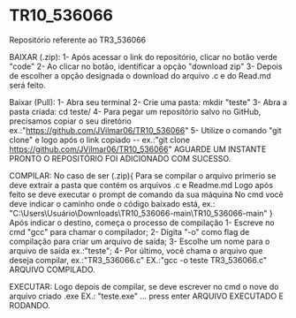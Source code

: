 # TR10_536066
Repositório referente ao TR3_536066

BAIXAR (.zip):
1-  Após acessar o link do repositório, clicar no botão verde "code"
2-  Ao clicar no botão, identificar a opção "download zip"
3-  Depois de escolher a opção designada o download do arquivo .c e do Read.md será feito.

Baixar (Pull):
1-  Abra seu terminal
2-  Crie uma pasta: mkdir "teste"
3-  Abra a pasta criada: cd teste/
4-  Para pegar um repositório salvo no GitHub, precisamos copiar o seu diretório ex.:"https://github.com/JVilmar06/TR10_536066"
5-  Utilize o comando "git clone" e logo após o link copiado
--  ex.:"git clone https://github.com/JVilmar06/TR10_536066"
AGUARDE UM INSTANTE
PRONTO O REPOSITÓRIO FOI ADICIONADO COM SUCESSO.

COMPILAR:
No caso de ser (.zip){
Para se compilar o arquivo primerio se deve extrair a pasta que contém os arquivos .c e Readme.md
Logo após feito se deve executar o prompt de comando da sua máquina
No cmd você deve indicar o caminho onde o código baixado está, ex.: "C:\Users\Usuário\Downloads\TR10_536066-main\TR10_536066-main"
}
Após indicar o destino, começa o processo de compilação
1-  Escreve no cmd "gcc" para chamar o compilador;
2-  Digita "-o" como flag de compilação para criar um arquivo de saída;
3-  Escolhe um nome para o arquivo de saída ex.:"teste";
4-  Por último, você chama o arquivo que deseja compilar, ex.:"TR3_536066.c"
EX.:"gcc -o teste TR3_536066.c"
ARQUIVO COMPILADO.

EXECUTAR:
Logo depois de compilar, se deve escrever no cmd o nove do arquivo criado .exe
EX.: "teste.exe" ... press enter
ARQUIVO EXECUTADO E RODANDO.
